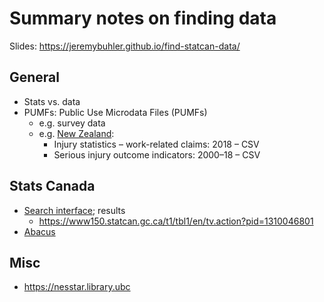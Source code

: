 # Summary notes on finding data # 

Slides: https://jeremybuhler.github.io/find-statcan-data/

## General ##

- Stats vs. data
- PUMFs: Public Use Microdata Files (PUMFs)
  - e.g. survey data
  - e.g. [New Zealand](https://www.stats.govt.nz/large-datasets/csv-files-for-download/): 
    - Injury statistics – work-related claims: 2018 – CSV
    - Serious injury outcome indicators: 2000–18 – CSV

## Stats Canada ##
- [Search interface](https://www150.statcan.gc.ca/n1/en/type/data); results
    - https://www150.statcan.gc.ca/t1/tbl1/en/tv.action?pid=1310046801
- [Abacus](https://abacus.library.ubc.ca)

## Misc ##
- https://nesstar.library.ubc
